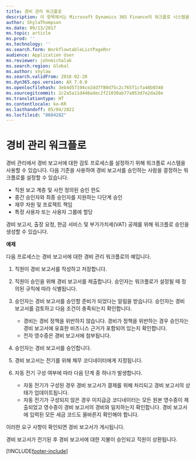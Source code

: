 ```yaml
---
title: 경비 관리 워크플로
description: 이 항목에서는 Microsoft Dynamics 365 Finance의 워크플로 시스템을 사용하여 경비 관리에서 경비 보고서에 대한 검토 프로세스를 설정하는 방법에 대해 설명합니다.
author: ShylaThompson
ms.date: 09/13/2017
ms.topic: article
ms.prod: ''
ms.technology: ''
ms.search.form: WorkflowtableListPageRnr
audience: Application User
ms.reviewer: johnmichalak
ms.search.region: Global
ms.author: shylaw
ms.search.validFrom: 2016-02-28
ms.dyn365.ops.version: AX 7.0.0
ms.openlocfilehash: 3eb4d57194ce2dd7f80d75c2c765f1cfa48b0348
ms.sourcegitcommit: 2c2a5a11d446adec2f21030ab77a053d7e2da28e
ms.translationtype: HT
ms.contentlocale: ko-KR
ms.lasthandoff: 05/04/2022
ms.locfileid: "8684282"
---
```

# <a name="expense-management-workflow"></a>경비 관리 워크플로

경비 관리에서 경비 보고서에 대한 검토 프로세스를 설정하기 위해 워크플로 시스템을 사용할 수 있습니다. 다음 기준을 사용하여 경비 보고서를 승인하는 사람을 결정하는 워크플로를 설정할 수 있습니다.

- 직원 보고 계층 및 사전 정의된 승인 한도
- 중간 승인자와 최종 승인자를 지원하는 다단계 승인
- 재무 차원 및 프로젝트 책임
- 특정 사용자 또는 사용자 그룹에 할당

경비 보고서, 출장 요청, 현금 서비스 및 부가가치세(VAT) 공제를 위해 워크플로 승인을 생성할 수 있습니다.

**예제**

다음 프로세스는 경비 보고서에 대한 경비 관리 워크플로의 예입니다.

1. 직원이 경비 보고서를 작성하고 저장합니다.
2. 직원이 승인을 위해 경비 보고서를 제출합니다. 승인자는 워크플로가 설정될 때 정의된 규칙에 따라 식별됩니다.
3. 승인자는 경비 보고서를 승인할 준비가 되었다는 알림을 받습니다. 승인자는 경비 보고서를 검토하고 다음 조건이 충족되는지 확인합니다.

    - 경비는 경비 정책을 위반하지 않습니다. 경비가 정책을 위반하는 경우 승인자는 경비 보고서에 유효한 비즈니스 근거가 포함되어 있는지 확인합니다.
    - 전자 영수증은 경비 보고서에 첨부됩니다.

4. 승인자는 경비 보고서를 승인합니다.
5. 경비 보고서는 전기를 위해 채무 코디네이터에게 지정됩니다.
6. 자동 전기 구성 여부에 따라 다음 단계 중 하나가 발생합니다.

    - 자동 전기가 구성된 경우 경비 보고서가 결제를 위해 처리되고 경비 보고서의 상태가 업데이트됩니다.
    - 자동 전기가 구성되지 않은 경우 미지급금 코디네이터는 모든 원본 영수증이 제출되었고 영수증이 경비 보고서의 경비와 일치하는지 확인합니다. 경비 보고서에 입력된 모든 세금 코드도 올바른지 확인해야 합니다.

이러한 요구 사항이 확인되면 경비 보고서가 게시됩니다.

경비 보고서가 전기된 후 경비 보고서에 대한 지불이 승인되고 직원이 상환됩니다.


[!INCLUDE[footer-include](../includes/footer-banner.md)]